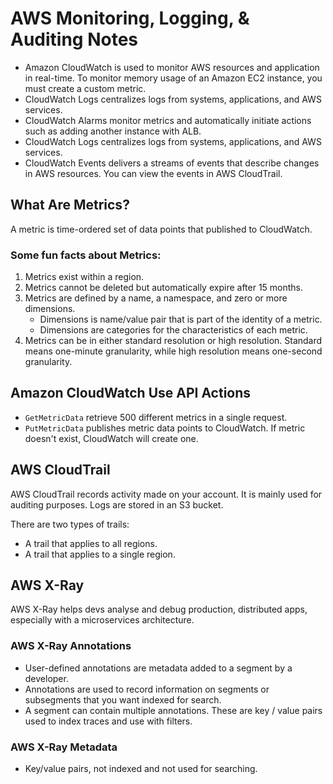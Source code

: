 # AWS Monitoring, Logging, & Auditing Notes

- Amazon CloudWatch is used to monitor AWS resources and application in real-time. To monitor memory usage of an Amazon EC2 instance, you must create a custom metric.
- CloudWatch Logs centralizes logs from systems, applications, and AWS services.
- CloudWatch Alarms monitor metrics and automatically initiate actions such as adding another instance with ALB.
- CloudWatch Logs centralizes logs from systems, applications, and AWS services.
- CloudWatch Events delivers a streams of events that describe changes in AWS resources. You can view the events in AWS CloudTrail.

## What Are Metrics?

A metric is time-ordered set of data points that published to CloudWatch.

### Some fun facts about Metrics:

1. Metrics exist within a region.
2. Metrics cannot be deleted but automatically expire after 15 months.
3. Metrics are defined by a name, a namespace, and zero or more dimensions.
   - Dimensions is name/value pair that is part of the identity of a metric.
   - Dimensions are categories for the characteristics of each metric.
4. Metrics can be in either standard resolution or high resolution. Standard means one-minute granularity, while high resolution means one-second granularity.

## Amazon CloudWatch Use API Actions

- `GetMetricData` retrieve 500 different metrics in a single request.
- `PutMetricData` publishes metric data points to CloudWatch. If metric doesn't exist, CloudWatch will create one.

## AWS CloudTrail

AWS CloudTrail records activity made on your account. It is mainly used for auditing purposes. Logs are stored in an S3 bucket.

There are two types of trails:

- A trail that applies to all regions.
- A trail that applies to a single region.

## AWS X-Ray

AWS X-Ray helps devs analyse and debug production, distributed apps, especially with a microservices architecture.

### AWS X-Ray Annotations

- User-defined annotations are metadata added to a segment by a developer.
- Annotations are used to record information on segments or subsegments that you want indexed for search.
- A segment can contain multiple annotations. These are key / value pairs used to index traces and use with filters.

### AWS X-Ray Metadata

- Key/value pairs, not indexed and not used for searching.
